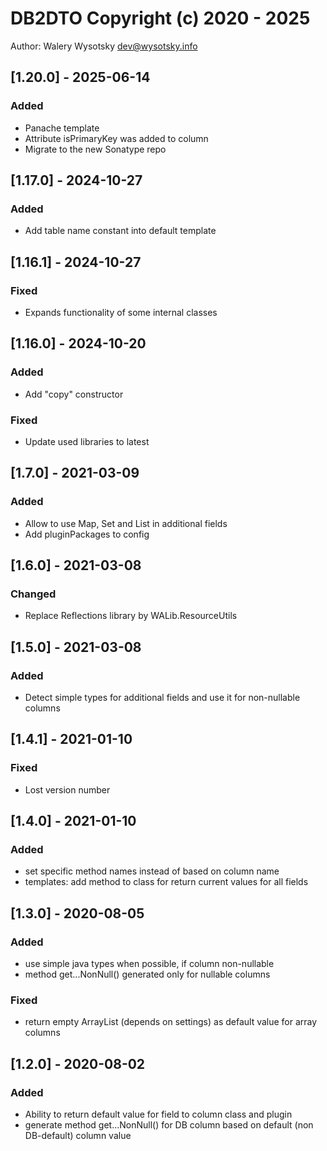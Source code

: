# DB2DTO Copyright (c) 2020 - 2025
Author: Walery Wysotsky <dev@wysotsky.info>

## [1.20.0] - 2025-06-14
### Added
- Panache template
- Attribute isPrimaryKey was added to column
- Migrate to the new Sonatype repo

## [1.17.0] - 2024-10-27
### Added
- Add table name constant into default template

## [1.16.1] - 2024-10-27
### Fixed
- Expands functionality of some internal classes

## [1.16.0] - 2024-10-20
### Added
- Add "copy" constructor
### Fixed
- Update used libraries to latest

## [1.7.0] - 2021-03-09
### Added
- Allow to use Map, Set and List in additional fields
- Add pluginPackages to config

## [1.6.0] - 2021-03-08
### Changed
- Replace Reflections library by WALib.ResourceUtils

## [1.5.0] - 2021-03-08
### Added
- Detect simple types for additional fields and use it for non-nullable columns

## [1.4.1] - 2021-01-10
### Fixed
- Lost version number

## [1.4.0] - 2021-01-10
### Added
- set specific method names instead of based on column name
- templates: add method to class for return current values for all fields

## [1.3.0] - 2020-08-05
### Added
- use simple java types when possible, if column non-nullable
- method get...NonNull() generated only for nullable columns

### Fixed
- return empty ArrayList (depends on settings) as default value for array columns

## [1.2.0] - 2020-08-02
### Added
- Ability to return default value for field to column class and plugin
- generate method get...NonNull() for DB column based on default (non DB-default) column value


